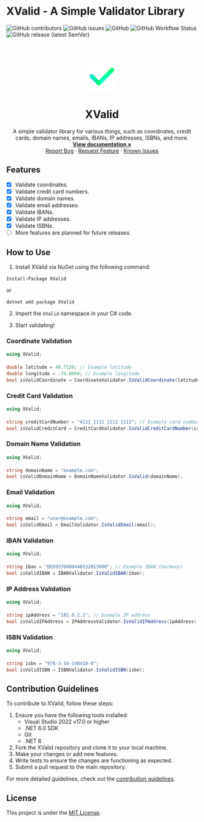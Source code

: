 # XValid - A Simple Validator Library

![GitHub contributors](https://img.shields.io/github/contributors/DevuysCode/XValid)
![GitHub issues](https://img.shields.io/github/issues/DevuysCode/XValid)
![GitHub](https://img.shields.io/github/license/DevuysCode/XValid)
![GitHub Workflow Status](https://img.shields.io/github/actions/workflow/status/DevuysCode/XValid/dotnet.yml?branch=main)
![GitHub release (latest SemVer)](https://img.shields.io/github/v/release/DevuysCode/XValid)

<br />
<br />
<p align="center">
  <a href="https://github.com/DevuysCode/XValid">
    <img src=".github/images/logo.png" alt="Logo" width="80" height="80">
  </a>

  <h1 align="center">XValid</h3>

  <p align="center">
    A simple validator library for various things, such as coordinates, credit cards, domain names, emails, IBANs, IP addresses, ISBNs, and more.
    <br />
    <a href="https://dev.peyronnet.group/xvalid/"><strong>View documentation »</strong></a>
    <br />
    <a href="https://github.com/DevuysCode/XValid/issues/new?assignees=&labels=bug&template=bug-report.yml&title=%5BBug%5D+">Report Bug</a>
    ·
    <a href="https://github.com/DevuysCode/XValid/issues/new?assignees=&labels=enhancement&template=feature-request.yml&title=%5BEnhancement%5D+">Request Feature</a>
    ·
    <a href="https://github.com/DevuysCode/XValid/issues?q=is%3Aopen+is%3Aissue+label%3Abug">Known Issues</a>
  </p>
</p>

## Features

- [x] Validate coordinates.
- [x] Validate credit card numbers.
- [x] Validate domain names.
- [x] Validate email addresses.
- [x] Validate IBANs.
- [x] Validate IP addresses.
- [x] Validate ISBNs.
- [ ] More features are planned for future releases.

## How to Use

1. Install XValid via NuGet using the following command:

```
Install-Package XValid
```

or

```
dotnet add package XValid
```

2. Import the `XValid` namespace in your C# code.

3. Start validating!

### Coordinate Validation

```csharp
using XValid;

double latitude = 40.7128; // Example latitude
double longitude = -74.0060; // Example longitude
bool isValidCoordinate = CoordinateValidator.IsValidCoordinate(latitude, longitude);
```

### Credit Card Validation

```csharp
using XValid;

string creditCardNumber = "4111 1111 1111 1111"; // Example card number (Visa)
bool isValidCreditCard = CreditCardValidator.IsValidCreditCardNumber(creditCardNumber);
```

### Domain Name Validation

```csharp
using XValid;

string domainName = "example.com";
bool isValidDomainName = DomainNameValidator.IsValid(domainName);
```

### Email Validation

```csharp
using XValid;

string email = "user@example.com";
bool isValidEmail = EmailValidator.IsValidEmail(email);
```

### IBAN Validation

```csharp
using XValid;

string iban = "DE89370400440532013000"; // Example IBAN (Germany)
bool isValidIBAN = IBANValidator.IsValidIBAN(iban);
```

### IP Address Validation

```csharp
using XValid;

string ipAddress = "192.0.2.1"; // Example IP address
bool isValidIPAddress = IPAddressValidator.IsValidIPAddress(ipAddress);
```

### ISBN Validation

```csharp
using XValid;

string isbn = "978-3-16-148410-0";
bool isValidISBN = ISBNValidator.IsValidISBN(isbn);
```

## Contribution Guidelines

To contribute to XValid, follow these steps:

1. Ensure you have the following tools installed:
   - Visual Studio 2022 v17.0 or higher
   - .NET 6.0 SDK
   - Git
   - .NET 6
2. Fork the XValid repository and clone it to your local machine.
3. Make your changes or add new features.
4. Write tests to ensure the changes are functioning as expected.
5. Submit a pull request to the main repository.

For more detailed guidelines, check out the [contribution guidelines](CONTRIBUTING.md).

## License

This project is under the [MIT License](LICENSE).
